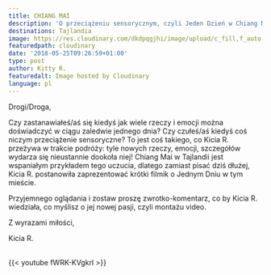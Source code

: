 ```yaml
---
title: CHIANG MAI
description: 'O przeciążeniu sensorycznym, czyli Jeden Dzień w Chiang Mai. '
destinations: Tajlandia
image: https://res.cloudinary.com/dkdpqgjhi/image/upload/c_fill,f_auto,q_auto,w_300/DSCF3782_bryfpp.jpg
featuredpath: cloudinary
date: '2018-05-25T09:26:59+01:00'
type: post
author: Kitty R.
featuredalt: Image hosted by Cloudinary
language: pl
---
```

Drogi/Droga, 

Czy zastanawiałeś/aś się kiedyś jak wiele rzeczy i emocji można doświadczyć w ciągu zaledwie jednego dnia? Czy czułeś/aś kiedyś coś niczym przeciążenie sensoryczne? To jest coś takiego, co Kicia R. przeżywa w trakcie podróży: tyle nowych rzeczy, emocji, szczegółów wydarza się nieustannie dookoła niej! Chiang Mai w Tajlandii jest wspaniałym przykładem tego uczucia, dlatego zamiast pisać dziś dłużej, Kicia R. postanowiła zaprezentować krótki filmik o Jednym Dniu w tym mieście. 

Przyjemnego oglądania i zostaw proszę zwrotko-komentarz, co by Kicia R. wiedziała, co myślisz o jej nowej pasji, czyli montażu video.

Z wyrazami miłości, 

Kicia R. 

<br>{{< youtube fWRK-KVgkrI >}}</br>
